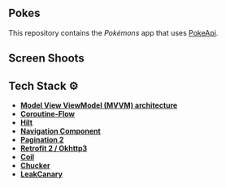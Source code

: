  
## Pokes

This repository contains the  *Pokémons* app that uses [PokeApi](https://pokeapi.co/).

## Screen Shoots

 
## Tech Stack ⚙️

- **[Model View ViewModel (MVVM) architecture](https://developer.android.com/jetpack/guide)**
- **[Coroutine-Flow](https://developer.android.com/kotlin/flow)**
- **[Hilt](https://developer.android.com/training/dependency-injection/hilt-android)**
- **[Navigation Component](https://developer.android.com/guide/navigation)**
- **[Pagination 2](https://developer.android.com/topic/libraries/architecture/paging)**
- **[Retrofit 2 / Okhttp3](https://square.github.io/retrofit/)**
- **[Coil](https://coil-kt.github.io/coil/)**
- **[Chucker](https://github.com/ChuckerTeam/chucker)**
- **[LeakCanary](https://square.github.io/leakcanary/)** 